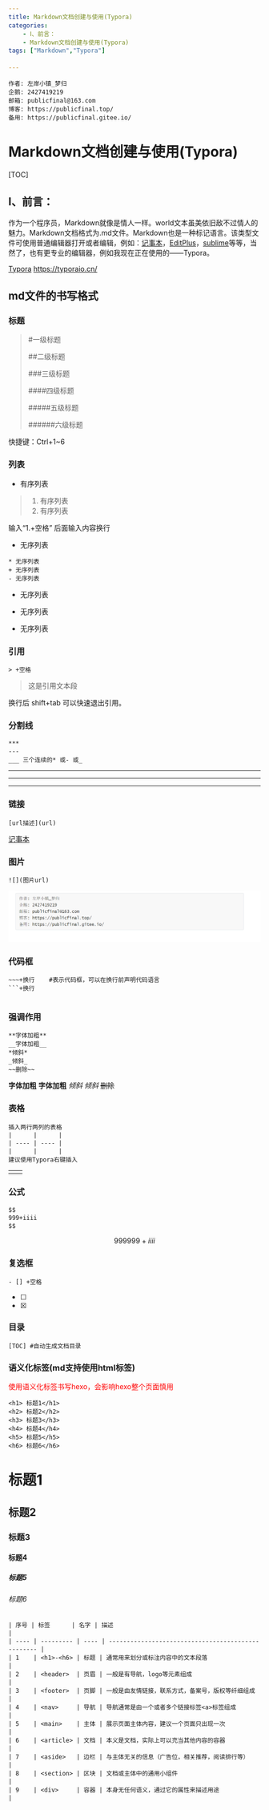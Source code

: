 ```yaml
---
title: Markdown文档创建与使用(Typora)
categories: 
	- Ⅰ、前言：
	- Markdown文档创建与使用(Typora)
tags: ["Markdown","Typora"]

---
```


```
作者: 左岸小镇_梦归
企鹅: 2427419219
邮箱: publicfinal@163.com
博客: https://publicfinal.top/
备用: https://publicfinal.gitee.io/
```

# Markdown文档创建与使用(Typora)

[TOC]

<!-- more -->

## Ⅰ、前言：

​		作为一个程序员，Markdown就像是情人一样。world文本虽美依旧敌不过情人的魅力。Markdown文档格式为.md文件。Markdown也是一种标记语言。该类型文件可使用普通编辑器打开或者编辑，例如：[记事本](https://notepad-plus-plus.org/)，[EditPlus](https://so.csdn.net/so/search?q=EditPlus&spm=1001.2101.3001.7020)，[sublime](http://www.sublimetext.com/)等等，当然了，也有更专业的编辑器，例如我现在正在使用的——Typora。

[Typora](https://typoraio.cn) https://typoraio.cn/

## md文件的书写格式

### 标题 

> #一级标题
>
> ##二级标题
>
> ###三级标题
>
> ####四级标题
>
> #####五级标题
>
> ######六级标题

快捷键：Ctrl+1~6

### 列表

* 有序列表

> 1. 有序列表
> 2. 有序列表

输入“1.+空格”  后面输入内容换行

* 无序列表

```
* 无序列表
+ 无序列表
- 无序列表
```

* 无序列表
+ 无序列表

- 无序列表

### 引用

```
> +空格
```

>这是引用文本段

换行后 shift+tab 可以快速退出引用。

### 分割线

```
***
---
___ 三个连续的* 或- 或_

```

***

---

___

### 链接

```
[url描述](url)
```

[记事本](https://notepad-plus-plus.org/)

### 图片

```
![](图片url)
```

![](../../imgae/Markdown文档创建与使用(Typora)/image-20220730130917194.png)

### 代码框

~~~apl
​~~~+换行    #表示代码框，可以在换行前声明代码语言 
```+换行
~~~

```java

```

### 强调作用

```
**字体加粗**
__字体加粗__
*倾斜*
_倾斜_
~~删除~~
```

**字体加粗**
__字体加粗__
*倾斜*
_倾斜_
~~删除~~

### 表格

```
插入两行两列的表格
|      |      |
| ---- | ---- |
|      |      |
建议使用Typora右键插入
```



|      |      |
| ---: | :--: |
|      |      |

### 公式

```
$$
999+iiii
$$
```


$$
999999+iiii
$$

### 复选框

```
- [] +空格 
```

- [ ] 

- [x] 

### 目录

```
[TOC] #自动生成文档目录
```

### 语义化标签(md支持使用html标签)

<div><font color=red>使用语义化标签书写hexo，会影响hexo整个页面慎用</font></div>

```
<h1> 标题1</h1>
<h2> 标题2</h2>
<h3> 标题3</h3>
<h4> 标题4</h4>
<h5> 标题5</h5>
<h6> 标题6</h6>
```

<h1> 标题1</h1>
<h2> 标题2</h2>
<h3> 标题3</h3>
<h4> 标题4</h4>
<h5> 标题5</h5>
<h6> 标题6</h6>

```
| 序号 | 标签      | 名字 | 描述                                               |
| ---- | --------- | ---- | -------------------------------------------------- |
| 1    | <h1>-<h6> | 标题 | 通常用来划分或标注内容中的文本段落                 |
| 2    | <header>  | 页眉 | 一般是有导航，logo等元素组成                       |
| 3    | <footer>  | 页脚 | 一般是由友情链接，联系方式，备案号，版权等纤细组成 |
| 4    | <nav>     | 导航 | 导航通常是由一个或者多个链接标签<a>标签组成        |
| 5    | <main>    | 主体 | 展示页面主体内容，建议一个页面只出现一次           |
| 6    | <article> | 文档 | 本义是文档，实际上可以充当其他内容的容器           |
| 7    | <aside>   | 边栏 | 与主体无关的信息（广告位，相关推荐，阅读排行等）   |
| 8    | <section> | 区块 | 文档或主体中的通用小组件                           |
| 9    | <div>     | 容器 | 本身无任何语义，通过它的属性来描述用途             |

```






